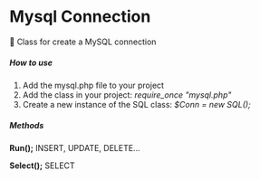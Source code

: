 # Mysql Connection
<p>🚀 Class for create a MySQL connection</p>
<h5>How to use</h5>
<ol>
  <li>Add the mysql.php file to your project</li>
  <li>Add the class in your project: <i>require_once "mysql.php"</i></li>
  <li>Create a new instance of the SQL class: <i> $Conn = new SQL();</i></li>
</ol>
<h5>Methods</h5>
<p><b>Run(<command>);</b> INSERT, UPDATE, DELETE...</p> 
<p><b>Select(<command>);</b> SELECT</p> 
